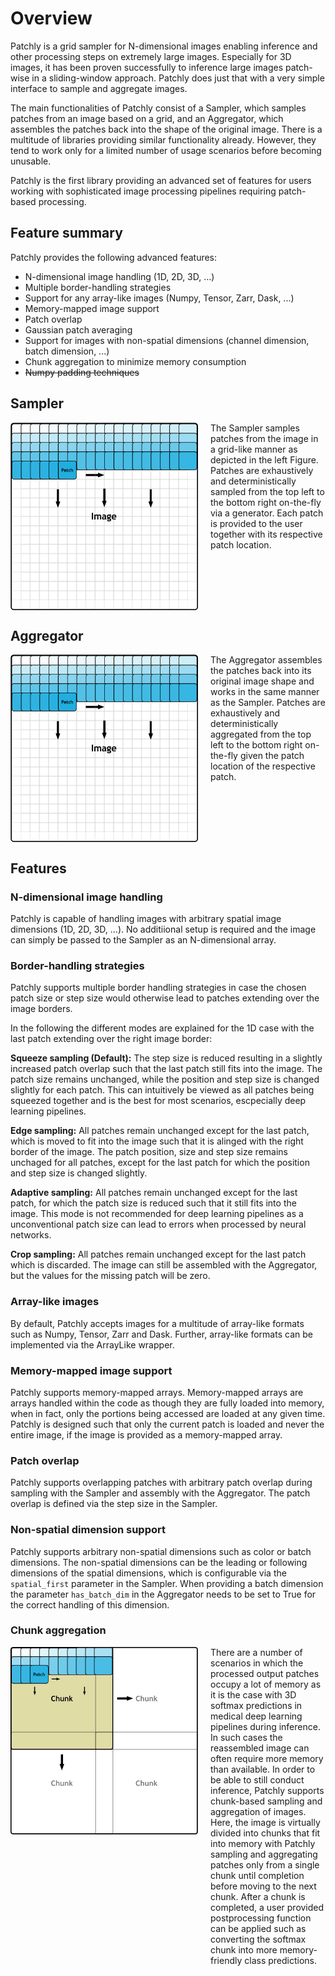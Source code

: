 # Overview

Patchly is a grid sampler for N-dimensional images enabling inference and other processing steps on extremely large images. Especially for 3D images, it has been proven successfully to inference large images patch-wise in a sliding-window approach. Patchly does just that with a very simple interface to sample and aggregate images.

The main functionalities of Patchly consist of a Sampler, which samples patches from an image based on a grid, and an Aggregator, which assembles the patches back into the shape of the original image. There is a multitude of libraries providing similar functionality already. However, they tend to work only for a limited number of usage scenarios before becoming unusable. 

Patchly is the first library providing an advanced set of features for users working with sophisticated image processing pipelines requiring patch-based processing.

## Feature summary

Patchly provides the following advanced features:
- N-dimensional image handling (1D, 2D, 3D, ...)
- Multiple border-handling strategies
- Support for any array-like images (Numpy, Tensor, Zarr, Dask, ...)
- Memory-mapped image support
- Patch overlap
- Gaussian patch averaging
- Support for images with non-spatial dimensions (channel dimension, batch dimension, ...)
- Chunk aggregation to minimize memory consumption
- ~~Numpy padding techniques~~

## Sampler

<div style="display: flex; align-items: flex-start;">
  <img src="resources/patch_sampler.png" style="height: 300px; margin-right: 20px;" />
  <div>
    The Sampler samples patches from the image in a grid-like manner as depicted in the left Figure. Patches are exhaustively and deterministically sampled from the top left to the bottom right on-the-fly via a generator. Each patch is provided to the user together with its respective patch location.
  </div>
</div>

## Aggregator

<div style="display: flex; align-items: flex-start;">
  <img src="resources/patch_sampler.png" style="height: 300px; margin-right: 20px;" />
  <div>
    The Aggregator assembles the patches back into its original image shape and works in the same manner as the Sampler. Patches are exhaustively and deterministically aggregated from the top left to the bottom right on-the-fly given the patch location of the respective patch.
  </div>
</div>

## Features

### N-dimensional image handling

Patchly is capable of handling images with arbitrary spatial image dimensions (1D, 2D, 3D, ...). No additiional setup is required and the image can simply be passed to the Sampler as an N-dimensional array.

### Border-handling strategies

Patchly supports multiple border handling strategies in case the chosen patch size or step size would otherwise lead to patches extending over the image borders.

In the following the different modes are explained for the 1D case with the last patch extending over the right image border:

**Squeeze sampling (Default):** The step size is reduced resulting in a slightly increased patch overlap such that the last patch still fits into the image. The patch size remains unchanged, while the position and step size is changed slightly for each patch. This can intuitively be viewed as all patches being squeezed together and is the best for most scenarios, escpecially deep learning pipelines.

**Edge sampling:** All patches remain unchanged except for the last patch, which is moved to fit into the image such that it is alinged with the right border of the image. The patch position, size and step size remains unchaged for all patches, except for the last patch for which the position and step size is changed slightly.

**Adaptive sampling:** All patches remain unchanged except for the last patch, for which the patch size is reduced such that it still fits into the image. This mode is not recommended for deep learning pipelines as a unconventional patch size can lead to errors when processed by neural networks.

**Crop sampling:** All patches remain unchanged except for the last patch which is discarded. The image can still be assembled with the Aggregator, but the values for the missing patch will be zero.


### Array-like images

By default, Patchly accepts images for a multitude of array-like formats such as Numpy, Tensor, Zarr and Dask. Further, array-like formats can be implemented via the ArrayLike wrapper.

### Memory-mapped image support

Patchly supports memory-mapped arrays. Memory-mapped arrays are arrays handled within the code as though they are fully loaded into memory, when in fact, only the portions being accessed are loaded at any given time. Patchly is designed such that only the current patch is loaded and never the entire image, if the image is provided as a memory-mapped array.

### Patch overlap

Patchly supports overlapping patches with arbitrary patch overlap during sampling with the Sampler and assembly with the Aggregator. The patch overlap is defined via the step size in the Sampler.

### Non-spatial dimension support

Patchly supports arbitrary non-spatial dimensions such as color or batch dimensions. The non-spatial dimensions can be the leading or following dimensions of the spatial dimensions, which is configurable via the `spatial_first` parameter in the Sampler. When providing a batch dimension the parameter `has_batch_dim` in the Aggregator needs to be set to True for the correct handling of this dimension.

### Chunk aggregation

<div style="display: flex; align-items: flex-start;">
  <img src="resources/chunk_sampler.png" style="height: 300px; margin-right: 20px;" />
  <div>
    There are a number of scenarios in which the processed output patches occupy a lot of memory as it is the case with 3D softmax predictions in medical deep learning pipelines during inference. In such cases the reassembled image can often require more memory than available. In order to be able to still conduct inference, Patchly supports chunk-based sampling and aggregation of images. Here, the image is virtually divided into chunks that fit into memory with Patchly sampling and aggregating patches only from a single chunk until completion before moving to the next chunk. After a chunk is completed, a user provided postprocessing function can be applied such as converting the softmax chunk into more memory-friendly class predictions.
  </div>
</div>